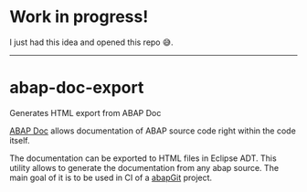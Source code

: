 # Work in progress!
I just had this idea and opened this repo :sweat_smile:.

--- 

# abap-doc-export
Generates HTML export from ABAP Doc 

[ABAP Doc](https://blogs.sap.com/2013/04/29/abap-doc/) allows documentation of ABAP source code right within the code itself. 

The documentation can be exported to HTML files in Eclipse ADT. This utility allows to generate the documentation from any abap source. 
The main goal of it is to be used in CI of a [abapGit](abapgit.org) project.

